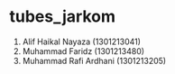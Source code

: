 # tubes_jarkom
1. Alif Haikal Nayaza (1301213041)
2. Muhammad Faridz (1301213480)
3. Muhammad Rafi Ardhani (1301213205)
